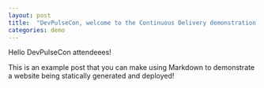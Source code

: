 ```yaml
---
layout: post
title:  "DevPulseCon, welcome to the Continuous Delivery demonstration!"
categories: demo
---
```


Hello DevPulseCon attendeees!

This is an example post that you can make using Markdown to demonstrate a website being statically generated and deployed!
